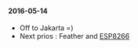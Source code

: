 #### 2016-05-14

-   Off to Jakarta =)
-   Next prios : Feather and [ESP8266](notes_ESP8266.md)

####
